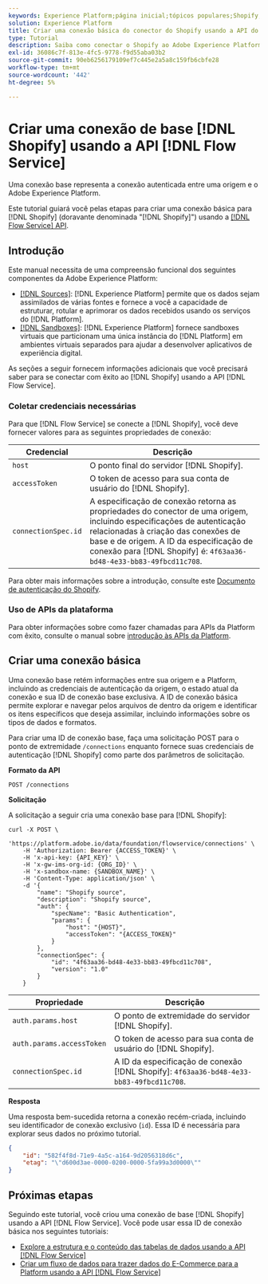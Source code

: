 ```yaml
---
keywords: Experience Platform;página inicial;tópicos populares;Shopify;shopify;ecommerce
solution: Experience Platform
title: Criar uma conexão básica do conector do Shopify usando a API do Serviço de fluxo
type: Tutorial
description: Saiba como conectar o Shopify ao Adobe Experience Platform usando a API do Serviço de fluxo.
exl-id: 36086c7f-813e-4fc5-9778-f9d55aba03b2
source-git-commit: 90eb6256179109ef7c445e2a5a8c159fb6cbfe28
workflow-type: tm+mt
source-wordcount: '442'
ht-degree: 5%

---
```


# Criar uma conexão de base [!DNL Shopify] usando a API [!DNL Flow Service]

Uma conexão base representa a conexão autenticada entre uma origem e o Adobe Experience Platform.

Este tutorial guiará você pelas etapas para criar uma conexão básica para [!DNL Shopify] (doravante denominada &quot;[!DNL Shopify]&quot;) usando a [[!DNL Flow Service] API](https://www.adobe.io/experience-platform-apis/references/flow-service/).

## Introdução

Este manual necessita de uma compreensão funcional dos seguintes componentes da Adobe Experience Platform:

* [[!DNL Sources]](../../../../home.md): [!DNL Experience Platform] permite que os dados sejam assimilados de várias fontes e fornece a você a capacidade de estruturar, rotular e aprimorar os dados recebidos usando os serviços do [!DNL Platform].
* [[!DNL Sandboxes]](../../../../../sandboxes/home.md): [!DNL Experience Platform] fornece sandboxes virtuais que particionam uma única instância do [!DNL Platform] em ambientes virtuais separados para ajudar a desenvolver aplicativos de experiência digital.

As seções a seguir fornecem informações adicionais que você precisará saber para se conectar com êxito ao [!DNL Shopify] usando a API [!DNL Flow Service].

### Coletar credenciais necessárias

Para que [!DNL Flow Service] se conecte a [!DNL Shopify], você deve fornecer valores para as seguintes propriedades de conexão:

| Credencial | Descrição |
| ---------- | ----------- |
| `host` | O ponto final do servidor [!DNL Shopify]. |
| `accessToken` | O token de acesso para sua conta de usuário do [!DNL Shopify]. |
| `connectionSpec.id` | A especificação de conexão retorna as propriedades do conector de uma origem, incluindo especificações de autenticação relacionadas à criação das conexões de base e de origem. A ID da especificação de conexão para [!DNL Shopify] é: `4f63aa36-bd48-4e33-bb83-49fbcd11c708`. |

Para obter mais informações sobre a introdução, consulte este [Documento de autenticação do Shopify](https://shopify.dev/concepts/about-apis/authentication).

### Uso de APIs da plataforma

Para obter informações sobre como fazer chamadas para APIs da Platform com êxito, consulte o manual sobre [introdução às APIs da Platform](../../../../../landing/api-guide.md).

## Criar uma conexão básica

Uma conexão base retém informações entre sua origem e a Platform, incluindo as credenciais de autenticação da origem, o estado atual da conexão e sua ID de conexão base exclusiva. A ID de conexão básica permite explorar e navegar pelos arquivos de dentro da origem e identificar os itens específicos que deseja assimilar, incluindo informações sobre os tipos de dados e formatos.

Para criar uma ID de conexão base, faça uma solicitação POST para o ponto de extremidade `/connections` enquanto fornece suas credenciais de autenticação [!DNL Shopify] como parte dos parâmetros de solicitação.

**Formato da API**

```http
POST /connections
```

**Solicitação**

A solicitação a seguir cria uma conexão base para [!DNL Shopify]:

```shell
curl -X POST \
    'https://platform.adobe.io/data/foundation/flowservice/connections' \
    -H 'Authorization: Bearer {ACCESS_TOKEN}' \
    -H 'x-api-key: {API_KEY}' \
    -H 'x-gw-ims-org-id: {ORG_ID}' \
    -H 'x-sandbox-name: {SANDBOX_NAME}' \
    -H 'Content-Type: application/json' \
    -d '{
        "name": "Shopify source",
        "description": "Shopify source",
        "auth": {
            "specName": "Basic Authentication",
            "params": {
                "host": "{HOST}",
                "accessToken": "{ACCESS_TOKEN}"
            }
        },
        "connectionSpec": {
            "id": "4f63aa36-bd48-4e33-bb83-49fbcd11c708",
            "version": "1.0"
        }
    }
```

| Propriedade | Descrição |
| --------- | ----------- |
| `auth.params.host` | O ponto de extremidade do servidor [!DNL Shopify]. |
| `auth.params.accessToken` | O token de acesso para sua conta de usuário do [!DNL Shopify]. |
| `connectionSpec.id` | A ID da especificação de conexão [!DNL Shopify]: `4f63aa36-bd48-4e33-bb83-49fbcd11c708`. |

**Resposta**

Uma resposta bem-sucedida retorna a conexão recém-criada, incluindo seu identificador de conexão exclusivo (`id`). Essa ID é necessária para explorar seus dados no próximo tutorial.

```json
{
    "id": "582f4f8d-71e9-4a5c-a164-9d2056318d6c",
    "etag": "\"d600d3ae-0000-0200-0000-5fa99a3d0000\""
}
```

## Próximas etapas

Seguindo este tutorial, você criou uma conexão de base [!DNL Shopify] usando a API [!DNL Flow Service]. Você pode usar essa ID de conexão básica nos seguintes tutoriais:

* [Explore a estrutura e o conteúdo das tabelas de dados usando a API  [!DNL Flow Service] ](../../explore/tabular.md)
* [Criar um fluxo de dados para trazer dados do E-Commerce para a Platform usando a API  [!DNL Flow Service] ](../../collect/ecommerce.md)

